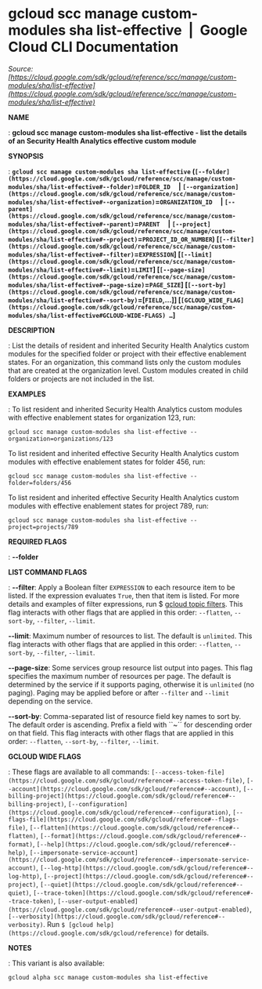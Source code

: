# gcloud scc manage custom-modules sha list-effective  |  Google Cloud CLI Documentation

*Source: [https://cloud.google.com/sdk/gcloud/reference/scc/manage/custom-modules/sha/list-effective](https://cloud.google.com/sdk/gcloud/reference/scc/manage/custom-modules/sha/list-effective)*

**NAME**

: **gcloud scc manage custom-modules sha list-effective - list the details of an Security Health Analytics effective custom module**

**SYNOPSIS**

: **`gcloud scc manage custom-modules sha list-effective` (`[--folder](https://cloud.google.com/sdk/gcloud/reference/scc/manage/custom-modules/sha/list-effective#--folder)`=`FOLDER_ID`     | `[--organization](https://cloud.google.com/sdk/gcloud/reference/scc/manage/custom-modules/sha/list-effective#--organization)`=`ORGANIZATION_ID`     | `[--parent](https://cloud.google.com/sdk/gcloud/reference/scc/manage/custom-modules/sha/list-effective#--parent)`=`PARENT`     | `[--project](https://cloud.google.com/sdk/gcloud/reference/scc/manage/custom-modules/sha/list-effective#--project)`=`PROJECT_ID_OR_NUMBER`) [`[--filter](https://cloud.google.com/sdk/gcloud/reference/scc/manage/custom-modules/sha/list-effective#--filter)`=`EXPRESSION`] [`[--limit](https://cloud.google.com/sdk/gcloud/reference/scc/manage/custom-modules/sha/list-effective#--limit)`=`LIMIT`] [`[--page-size](https://cloud.google.com/sdk/gcloud/reference/scc/manage/custom-modules/sha/list-effective#--page-size)`=`PAGE_SIZE`] [`[--sort-by](https://cloud.google.com/sdk/gcloud/reference/scc/manage/custom-modules/sha/list-effective#--sort-by)`=[`FIELD`,…]] [`[GCLOUD_WIDE_FLAG](https://cloud.google.com/sdk/gcloud/reference/scc/manage/custom-modules/sha/list-effective#GCLOUD-WIDE-FLAGS) …`]**

**DESCRIPTION**

: List the details of resident and inherited Security Health Analytics custom
modules for the specified folder or project with their effective enablement
states. For an organization, this command lists only the custom modules that are
created at the organization level. Custom modules created in child folders or
projects are not included in the list.

**EXAMPLES**

: To list resident and inherited Security Health Analytics custom modules with
effective enablement states for organization 123, run:

```
gcloud scc manage custom-modules sha list-effective --organization=organizations/123
```

To list resident and inherited effective Security Health Analytics custom
modules with effective enablement states for folder 456, run:

```
gcloud scc manage custom-modules sha list-effective --folder=folders/456
```

To list resident and inherited effective Security Health Analytics custom
modules with effective enablement states for project 789, run:

```
gcloud scc manage custom-modules sha list-effective --project=projects/789
```

**REQUIRED FLAGS**

: **--folder**

**LIST COMMAND FLAGS**

: **--filter**:
Apply a Boolean filter `EXPRESSION` to each resource item
to be listed. If the expression evaluates `True`, then that item is
listed. For more details and examples of filter expressions, run $ [gcloud topic filters](https://cloud.google.com/sdk/gcloud/reference/topic/filters). This flag
interacts with other flags that are applied in this order:
`--flatten`, `--sort-by`, `--filter`,
`--limit`.

**--limit**:
Maximum number of resources to list. The default is `unlimited`. This
flag interacts with other flags that are applied in this order:
`--flatten`, `--sort-by`, `--filter`,
`--limit`.

**--page-size**:
Some services group resource list output into pages. This flag specifies the
maximum number of resources per page. The default is determined by the service
if it supports paging, otherwise it is `unlimited` (no paging).
Paging may be applied before or after `--filter` and
`--limit` depending on the service.

**--sort-by**:
Comma-separated list of resource field key names to sort by. The default order
is ascending. Prefix a field with ``~´´ for descending order on that
field. This flag interacts with other flags that are applied in this order:
`--flatten`, `--sort-by`, `--filter`,
`--limit`.

**GCLOUD WIDE FLAGS**

: These flags are available to all commands: `[--access-token-file](https://cloud.google.com/sdk/gcloud/reference#--access-token-file)`,
`[--account](https://cloud.google.com/sdk/gcloud/reference#--account)`, `[--billing-project](https://cloud.google.com/sdk/gcloud/reference#--billing-project)`,
`[--configuration](https://cloud.google.com/sdk/gcloud/reference#--configuration)`,
`[--flags-file](https://cloud.google.com/sdk/gcloud/reference#--flags-file)`,
`[--flatten](https://cloud.google.com/sdk/gcloud/reference#--flatten)`, `[--format](https://cloud.google.com/sdk/gcloud/reference#--format)`, `[--help](https://cloud.google.com/sdk/gcloud/reference#--help)`, `[--impersonate-service-account](https://cloud.google.com/sdk/gcloud/reference#--impersonate-service-account)`,
`[--log-http](https://cloud.google.com/sdk/gcloud/reference#--log-http)`,
`[--project](https://cloud.google.com/sdk/gcloud/reference#--project)`, `[--quiet](https://cloud.google.com/sdk/gcloud/reference#--quiet)`, `[--trace-token](https://cloud.google.com/sdk/gcloud/reference#--trace-token)`, `[--user-output-enabled](https://cloud.google.com/sdk/gcloud/reference#--user-output-enabled)`,
`[--verbosity](https://cloud.google.com/sdk/gcloud/reference#--verbosity)`.
Run `$ [gcloud help](https://cloud.google.com/sdk/gcloud/reference)` for details.

**NOTES**

: This variant is also available:

```
gcloud alpha scc manage custom-modules sha list-effective
```